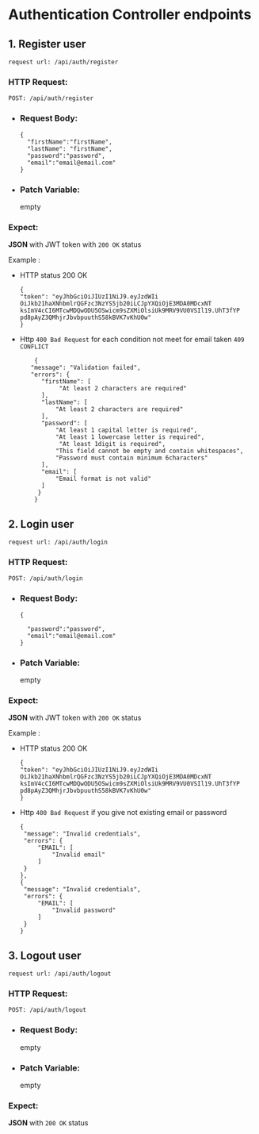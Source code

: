 # Authentication Controller endpoints

## 1. Register user

`request url: /api/auth/register`

### HTTP Request:

`POST: /api/auth/register`

* ### Request Body:

  ```
  {
    "firstName":"firstName",
    "lastName": "firstName",
    "password":"password",
    "email":"email@email.com"
  }
  ```

* ### Patch Variable:
  empty

### Expect:

**JSON** with JWT token with `200 OK` status

Example :

* HTTP status 200 OK

  ```
  {
  "token": "eyJhbGciOiJIUzI1NiJ9.eyJzdWIi
  OiJkb21haXNhbmlrQGFzc3NzYS5jb20iLCJpYXQiOjE3MDA0MDcxNT
  ksImV4cCI6MTcwMDQwODU5OSwicm9sZXMiOlsiUk9MRV9VU0VSIl19.UhT3fYP
  pd8pAyZ3QMhjrJbvbpuuthS58kBVK7vKhU0w"
  }
  ```

* Http `400 Bad Request` for each condition not meet for email taken `409 CONFLICT`

   ```
       {
      "message": "Validation failed",
      "errors": {
         "firstName": [
              "At least 2 characters are required"
         ],
         "lastName": [
             "At least 2 characters are required"
         ],
         "password": [
             "At least 1 capital letter is required",
             "At least 1 lowercase letter is required",
              "At least 1digit is required",
             "This field cannot be empty and contain whitespaces",
             "Password must contain minimum 6characters"
         ],
         "email": [
             "Email format is not valid"
         ]
        }
       }
   ```

## 2. Login user

`request url: /api/auth/login`

### HTTP Request:

`POST: /api/auth/login`

* ### Request Body:

  ```
  {

    "password":"password",
    "email":"email@email.com"
  }
  ```

* ### Patch Variable:
  empty

### Expect:

**JSON** with JWT token with `200 OK` status

Example :

* HTTP status 200 OK

  ```
  {
  "token": "eyJhbGciOiJIUzI1NiJ9.eyJzdWIi
  OiJkb21haXNhbmlrQGFzc3NzYS5jb20iLCJpYXQiOjE3MDA0MDcxNT
  ksImV4cCI6MTcwMDQwODU5OSwicm9sZXMiOlsiUk9MRV9VU0VSIl19.UhT3fYP
  pd8pAyZ3QMhjrJbvbpuuthS58kBVK7vKhU0w"
  }
  ```

* Http `400 Bad Request` if you give not existing email or password

   ```
   {
    "message": "Invalid credentials",
    "errors": {
        "EMAIL": [
            "Invalid email"
        ]
    }
   },
  {
    "message": "Invalid credentials",
    "errors": {
        "EMAIL": [
            "Invalid password"
        ]
    }
  }
   ```

## 3. Logout user

`request url: /api/auth/logout`

### HTTP Request:

`POST: /api/auth/logout`

* ### Request Body:

  empty

* ### Patch Variable:
  empty

### Expect:

**JSON**  with `200 OK` status



   




